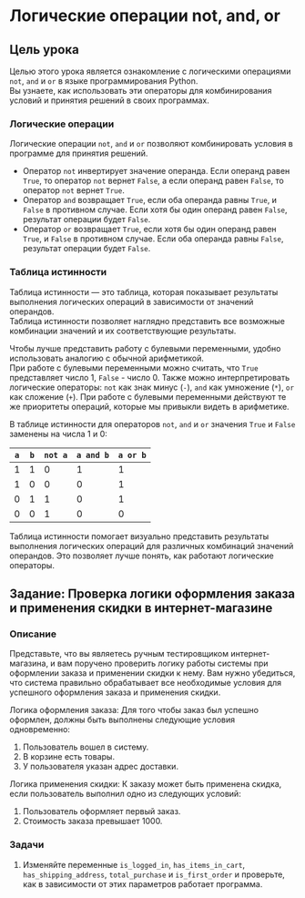 # Логические операции not, and, or

## Цель урока
Целью этого урока является ознакомление с логическими операциями `not`, `and` и `or` в языке программирования Python.  
Вы узнаете, как использовать эти операторы для комбинирования условий и принятия решений в своих программах.

### Логические операции
Логические операции `not`, `and` и `or` позволяют комбинировать условия в программе для принятия решений. 

- Оператор `not` инвертирует значение операнда. Если операнд равен `True`, то оператор `not` вернет `False`, а если операнд равен `False`, то оператор `not` вернет `True`.
- Оператор `and` возвращает `True`, если оба операнда равны `True`, и `False` в противном случае. 
  Если хотя бы один операнд равен `False`, результат операции будет `False`.
- Оператор `or` возвращает `True`, если хотя бы один операнд равен `True`, и `False` в противном случае. 
  Если оба операнда равны `False`, результат операции будет `False`.
  
### Таблица истинности

Таблица истинности — это таблица, которая показывает результаты выполнения логических операций в зависимости от значений операндов.  
Таблица истинности позволяет наглядно представить все возможные комбинации значений и их соответствующие результаты.

Чтобы лучше представить работу с булевыми переменными, удобно использовать аналогию с обычной арифметикой.  
При работе с булевыми переменными можно считать, что `True` представляет число 1, `False` - число 0. 
Также можно интерпретировать логические операторы: `not` как знак минус (`-`), `and` как умножение (`*`), `or` как сложение (`+`). 
При работе с булевыми переменными действуют те же приоритеты операций, которые мы привыкли видеть в арифметике.

В таблице истинности для операторов `not`, `and` и `or` значения `True` и `False` заменены на числа 1 и 0:

| `a`    | `b`    | `not a` | `a and b` | `a or b` |
| ------ | ------ | ------- | --------- | -------- |
|   1    |   1    |    0    |      1    |    1     |
|   1    |   0    |    0    |      0    |    1     |
|   0    |   1    |    1    |      0    |    1     |
|   0    |   0    |    1    |      0    |    0     |

Таблица истинности помогает визуально представить результаты выполнения логических операций для различных комбинаций значений операндов. 
Это позволяет лучше понять, как работают логические операторы.


## Задание: Проверка логики оформления заказа и применения скидки в интернет-магазине
### Описание
Представьте, что вы являетесь ручным тестировщиком интернет-магазина, и вам поручено проверить логику работы системы при оформлении заказа и применении скидки к нему. Вам нужно убедиться, что система правильно обрабатывает все необходимые условия для успешного оформления заказа и применения скидки.

Логика оформления заказа:
Для того чтобы заказ был успешно оформлен, должны быть выполнены следующие условия одновременно:
1. Пользователь вошел в систему.
2. В корзине есть товары.
3. У пользователя указан адрес доставки.

Логика применения скидки:
К заказу может быть применена скидка, если пользователь выполнил одно из следующих условий:
1. Пользователь оформляет первый заказ.
2. Стоимость заказа превышает 1000.

### Задачи
1. Изменяйте переменные `is_logged_in`, `has_items_in_cart`, `has_shipping_address`, `total_purchase` и `is_first_order` и проверьте, как в зависимости от этих параметров работает программа.
